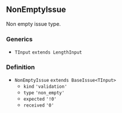 NonEmptyIssue
-------------

Non empty issue type.

### Generics

*   `TInput` `extends LengthInput`

### Definition

*   `NonEmptyIssue` `extends BaseIssue<TInput>`
    *   `kind` `'validation'`
    *   `type` `'non_empty'`
    *   `expected` `'!0'`
    *   `received` `'0'`